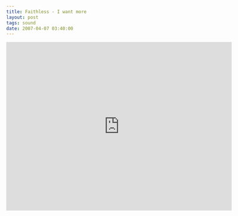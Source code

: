 ```yaml
---
title: Faithless - I want more
layout: post
tags: sound
date: 2007-04-07 03:40:00
---
```

<iframe width="603" height="452" src="https://www.youtube.com/embed/vZjv8FeIheY" frameborder="0" allowfullscreen="true"></iframe>
